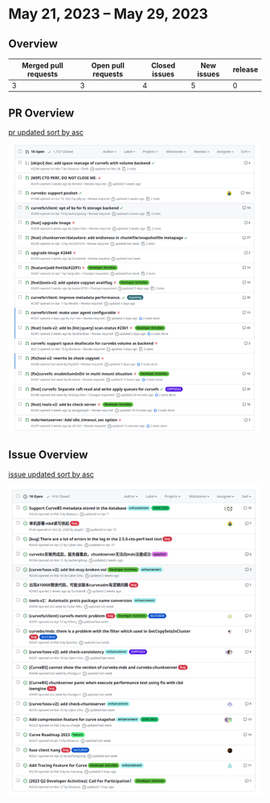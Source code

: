 # May 21, 2023 – May 29, 2023

## Overview

| Merged pull requests | Open pull requests | Closed issues | New issues | release |
|-- | -- | -- | -- | -- |
| 3 | 3 | 4 | 5 | 0 |

## PR Overview

[pr updated sort by asc](https://github.com/opencurve/curve/pulls?q=is%3Apr+is%3Aopen+sort%3Aupdated-asc+-label%3Apending++-label%3Areparing)

![pr updated sort by asc](./images/2023-05-29-pr.png)

## Issue Overview

[issue updated sort by asc](https://github.com/opencurve/curve/issues?q=is%3Aissue+is%3Aopen+sort%3Aupdated-asc+-label%3Apending+-label%3Alow+-label%3A%22need+test%22+++-label%3A%22good+first+issue%22++-label%3A%22repairing%22+)

![issue updated sort by asc](./images/2023-05-29-issue.png)